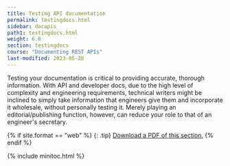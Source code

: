 ```yaml
---
title: Testing API documentation
permalink: testingdocs.html
sidebar: docapis
path1: testingdocs.html
weight: 6.0
section: testingdocs
course: "Documenting REST APIs"
last-modified: 2023-05-28
---
```


Testing your documentation is critical to providing accurate, thorough information. With API and developer docs, due to the high level of complexity and engineering requirements, technical writers might be inclined to simply take information that engineers give them and incorporate it wholesale, without personally testing it. Merely playing an editorial/publishing function, however, can reduce your role to that of an engineer's secretary.

{% if site.format == "web" %}
{: .tip}
<a class="noCrossRef" href="https://s3.us-west-1.wasabisys.com/learnapidoc-outputs/docapis_six.pdf"><i class="fa fa-file-pdf-o"></i> Download a PDF of this section.</a>
{% endif %}

{% include minitoc.html %}

